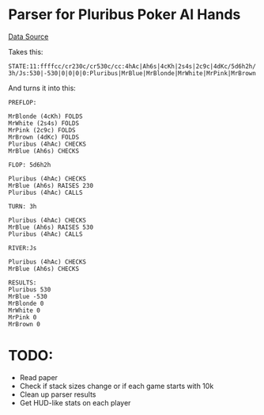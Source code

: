 # Parser for Pluribus Poker AI Hands
[Data Source](https://science.sciencemag.org/content/early/2019/07/10/science.aay2400)

Takes this:

`STATE:11:ffffcc/cr230c/cr530c/cc:4hAc|Ah6s|4cKh|2s4s|2c9c|4dKc/5d6h2h/3h/Js:530|-530|0|0|0|0:Pluribus|MrBlue|MrBlonde|MrWhite|MrPink|MrBrown`

And turns it into this:

```
PREFLOP:

MrBlonde (4cKh) FOLDS
MrWhite (2s4s) FOLDS
MrPink (2c9c) FOLDS
MrBrown (4dKc) FOLDS
Pluribus (4hAc) CHECKS
MrBlue (Ah6s) CHECKS

FLOP: 5d6h2h

Pluribus (4hAc) CHECKS
MrBlue (Ah6s) RAISES 230
Pluribus (4hAc) CALLS

TURN: 3h

Pluribus (4hAc) CHECKS
MrBlue (Ah6s) RAISES 530
Pluribus (4hAc) CALLS

RIVER:Js

Pluribus (4hAc) CHECKS
MrBlue (Ah6s) CHECKS

RESULTS:
Pluribus 530
MrBlue -530
MrBlonde 0
MrWhite 0
MrPink 0
MrBrown 0
```

# TODO:
- Read paper
- Check if stack sizes change or if each game starts with 10k
- Clean up parser results
- Get HUD-like stats on each player
